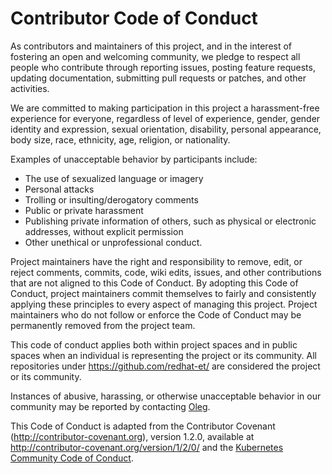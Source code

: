 # Contributor Code of Conduct

As contributors and maintainers of this project, and in the interest of fostering
an open and welcoming community, we pledge to respect all people who contribute
through reporting issues, posting feature requests, updating documentation,
submitting pull requests or patches, and other activities.

We are committed to making participation in this project a harassment-free experience for
everyone, regardless of level of experience, gender, gender identity and expression,
sexual orientation, disability, personal appearance, body size, race, ethnicity, age,
religion, or nationality.

Examples of unacceptable behavior by participants include:

* The use of sexualized language or imagery
* Personal attacks
* Trolling or insulting/derogatory comments
* Public or private harassment
* Publishing private information of others, such as physical or electronic addresses,
 without explicit permission
* Other unethical or unprofessional conduct.

Project maintainers have the right and responsibility to remove, edit, or reject
comments, commits, code, wiki edits, issues, and other contributions that are not
aligned to this Code of Conduct. By adopting this Code of Conduct, project maintainers
commit themselves to fairly and consistently applying these principles to every aspect
of managing this project. Project maintainers who do not follow or enforce the Code of
Conduct may be permanently removed from the project team.

This code of conduct applies both within project spaces and in public spaces
when an individual is representing the project or its community. All repositories
under https://github.com/redhat-et/ are considered the project or its community.

Instances of abusive, harassing, or otherwise unacceptable behavior in our community may
be reported by contacting [Oleg](mailto:osilkin@redhat.com).

This Code of Conduct is adapted from the Contributor Covenant
(http://contributor-covenant.org), version 1.2.0, available at
http://contributor-covenant.org/version/1/2/0/ and the
[Kubernetes Community Code of Conduct](https://github.com/kubernetes/community/blob/master/code-of-conduct.md).

